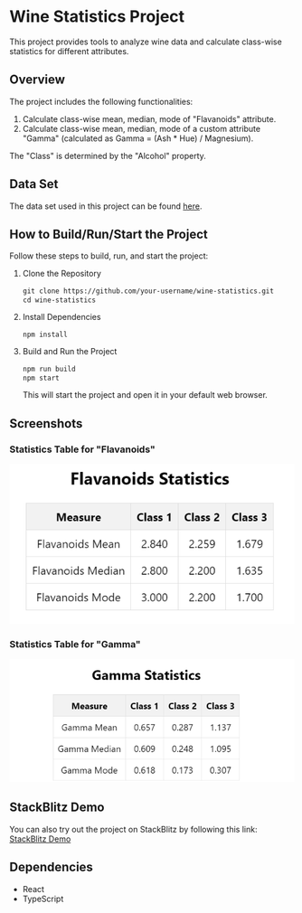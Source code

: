 # Wine Statistics Project

This project provides tools to analyze wine data and calculate class-wise statistics for different attributes.

## Overview

The project includes the following functionalities:

1. Calculate class-wise mean, median, mode of "Flavanoids" attribute.
2. Calculate class-wise mean, median, mode of a custom attribute "Gamma" (calculated as Gamma = (Ash \* Hue) / Magnesium).

The "Class" is determined by the "Alcohol" property.

## Data Set

The data set used in this project can be found [here](https://drive.google.com/file/d/1td86FL0GyVYcKBUGY-8HX_wgeSDxWAsa/view).

## How to Build/Run/Start the Project

Follow these steps to build, run, and start the project:

1. Clone the Repository

    ```
    git clone https://github.com/your-username/wine-statistics.git
    cd wine-statistics
    ```

2. Install Dependencies

    ```
    npm install
    ```

3. Build and Run the Project

    ```
    npm run build
    npm start
    ```

    This will start the project and open it in your default web browser.

## Screenshots

### Statistics Table for "Flavanoids"

![Flavanoids Statistics Table](screenshots/flavanoids-statistics.png)

### Statistics Table for "Gamma"

![Gamma Statistics Table](screenshots/gamma-statistics.png)

## StackBlitz Demo

You can also try out the project on StackBlitz by following this link: [StackBlitz Demo](https://stackblitz.com/github/your-username/wine-statistics)

## Dependencies

-   React
-   TypeScript
